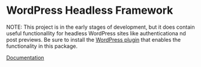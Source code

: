# WordPress Headless Framework

NOTE: This project is in the early stages of development, but it does contain useful functionallity for headless WordPress sites like authenticationa nd post previews. Be sure to install the [WordPress plugin](https://github.com/wpengine/headless-framework) that enables the functionality in this package.

[Documentation](https://github.com/wpengine/headless-framework)
